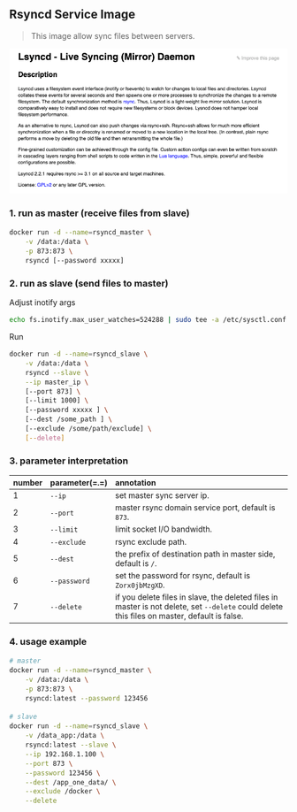## Rsyncd Service Image

> This image allow sync files between servers.

![lsyncd](../../images/linux-lsyncd-tools.png)

### 1. run as master (receive files from slave)

```bash
docker run -d --name=rsyncd_master \
    -v /data:/data \
    -p 873:873 \
    rsyncd [--password xxxxx]
```

### 2. run as slave (send files to master)

Adjust inotify args

```bash
echo fs.inotify.max_user_watches=524288 | sudo tee -a /etc/sysctl.conf && sudo sysctl -p
```

Run

```bash
docker run -d --name=rsyncd_slave \
    -v /data:/data \
    rsyncd --slave \
    --ip master_ip \
    [--port 873] \
    [--limit 1000] \
    [--password xxxxx ] \
    [--dest /some_path ] \
    [--exclude /some/path/exclude] \
    [--delete]
```

### 3. parameter interpretation

| number | parameter(=.=) | annotation |
| :----- | :----- | :----- |
| 1 | `--ip` | set master sync server ip.  |
| 2 | `--port` | master rsync domain service port, default is `873`. |
| 3 | `--limit` | limit socket I/O bandwidth. |
| 4 | `--exclude` | rsync exclude path. |
| 5 | `--dest` | the prefix of destination path in master side, default is `/`. |
| 6 | `--password` | set the password for rsync, default is `Zorx0jbMzgXD`. |
| 7 | `--delete` | if you delete files in slave, the deleted files in master is not delete, set `--delete` could delete this files on master, default is false. |

### 4. usage example

```bash
# master
docker run -d --name=rsyncd_master \
    -v /data:/data \
    -p 873:873 \
    rsyncd:latest --password 123456

# slave
docker run -d --name=rsyncd_slave \
    -v /data_app:/data \
    rsyncd:latest --slave \
    --ip 192.168.1.100 \
    --port 873 \
    --password 123456 \
    --dest /app_one_data/ \
    --exclude /docker \
    --delete
```
